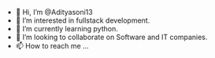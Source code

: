 - 👋 Hi, I’m @Adityasoni13
- 👀 I’m interested in fullstack development.
- 🌱 I’m currently learning python.
- 💞️ I’m looking to collaborate on Software and IT companies.
- 📫 How to reach me ...

<!---
Adityasoni13/Adityasoni13 is a ✨ special ✨ repository because its `README.md` (this file) appears on your GitHub profile.
You can click the Preview link to take a look at your changes.
--->
